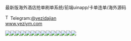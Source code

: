 最新版海外酒店抢单刷单系统/前端uinapp/卡单连单/海外源码<p dir="auto"><a target="_blank" rel="noopener noreferrer nofollow" href="https://camo.githubusercontent.com/d614d90677fbc2e34c7c62ebc68c82379d87a57c4beaf05af65fec7ba6b72e36/68747470733a2f2f63646e2d69636f6e732d706e672e666c617469636f6e2e636f6d2f3531322f323131312f323131313634362e706e67"><img src="https://camo.githubusercontent.com/d614d90677fbc2e34c7c62ebc68c82379d87a57c4beaf05af65fec7ba6b72e36/68747470733a2f2f63646e2d69636f6e732d706e672e666c617469636f6e2e636f6d2f3531322f323131312f323131313634362e706e67" alt="Telegram Icon" style="width: 16px; max-width: 100%;" data-canonical-src="https://cdn-icons-png.flaticon.com/512/2111/2111646.png"></a>Telegram:<a href="https://t.me/yezidajian" rel="nofollow">@yezidajian</a><br><a href="https://www.yeziym.com/">www.yeziym.com</a></p><img src="https://github.com/yeziym/zuixinbanhaiwaijiu_gV/blob/main/5PrZj.png"><img src="https://github.com/yeziym/zuixinbanhaiwaijiu_gV/blob/main/dnqgV.png"><img src="https://github.com/yeziym/zuixinbanhaiwaijiu_gV/blob/main/e88Tx.png"><img src="https://github.com/yeziym/zuixinbanhaiwaijiu_gV/blob/main/bDoAK.png"><img src="https://github.com/yeziym/zuixinbanhaiwaijiu_gV/blob/main/rVoPI.png"><img src="https://github.com/yeziym/zuixinbanhaiwaijiu_gV/blob/main/gLURF.png"><img src="https://github.com/yeziym/zuixinbanhaiwaijiu_gV/blob/main/FhnP3.png"><img src="https://github.com/yeziym/zuixinbanhaiwaijiu_gV/blob/main/Bd1ng.png"><img src="https://github.com/yeziym/zuixinbanhaiwaijiu_gV/blob/main/Th3F2.png"><img src="https://github.com/yeziym/zuixinbanhaiwaijiu_gV/blob/main/J8dRo.png"><img src="https://github.com/yeziym/zuixinbanhaiwaijiu_gV/blob/main/Hxg2i.png"><img src="https://github.com/yeziym/zuixinbanhaiwaijiu_gV/blob/main/ea1lv.png"><img src="https://github.com/yeziym/zuixinbanhaiwaijiu_gV/blob/main/mBo9N.png"><img src="https://github.com/yeziym/zuixinbanhaiwaijiu_gV/blob/main/MnSLQ.png">
